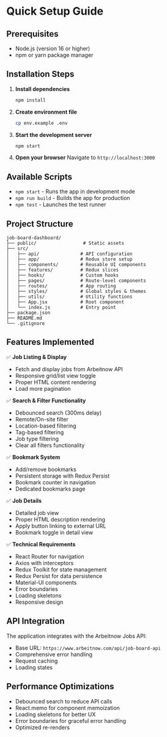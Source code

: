 # Quick Setup Guide

## Prerequisites
- Node.js (version 16 or higher)
- npm or yarn package manager

## Installation Steps

1. **Install dependencies**
   ```bash
   npm install
   ```

2. **Create environment file**
   ```bash
   cp env.example .env
   ```

3. **Start the development server**
   ```bash
   npm start
   ```

4. **Open your browser**
   Navigate to `http://localhost:3000`

## Available Scripts

- `npm start` - Runs the app in development mode
- `npm run build` - Builds the app for production
- `npm test` - Launches the test runner

## Project Structure

```
job-board-dashboard/
├── public/                 # Static assets
├── src/
│   ├── api/               # API configuration
│   ├── app/               # Redux store setup
│   ├── components/        # Reusable UI components
│   ├── features/          # Redux slices
│   ├── hooks/             # Custom hooks
│   ├── pages/             # Route-level components
│   ├── routes/            # App routing
│   ├── styles/            # Global styles & themes
│   ├── utils/             # Utility functions
│   ├── App.jsx            # Root component
│   └── index.js           # Entry point
├── package.json
├── README.md
└── .gitignore
```

## Features Implemented

✅ **Job Listing & Display**
- Fetch and display jobs from Arbeitnow API
- Responsive grid/list view toggle
- Proper HTML content rendering
- Load more pagination

✅ **Search & Filter Functionality**
- Debounced search (300ms delay)
- Remote/On-site filter
- Location-based filtering
- Tag-based filtering
- Job type filtering
- Clear all filters functionality

✅ **Bookmark System**
- Add/remove bookmarks
- Persistent storage with Redux Persist
- Bookmark counter in navigation
- Dedicated bookmarks page

✅ **Job Details**
- Detailed job view
- Proper HTML description rendering
- Apply button linking to external URL
- Bookmark toggle in detail view

✅ **Technical Requirements**
- React Router for navigation
- Axios with interceptors
- Redux Toolkit for state management
- Redux Persist for data persistence
- Material-UI components
- Error boundaries
- Loading skeletons
- Responsive design

## API Integration

The application integrates with the Arbeitnow Jobs API:
- Base URL: `https://www.arbeitnow.com/api/job-board-api`
- Comprehensive error handling
- Request caching
- Loading states

## Performance Optimizations

- Debounced search to reduce API calls
- React.memo for component memoization
- Loading skeletons for better UX
- Error boundaries for graceful error handling
- Optimized re-renders
